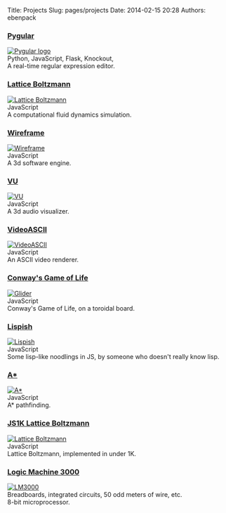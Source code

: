 Title: Projects
Slug: pages/projects
Date: 2014-02-15 20:28
Authors: ebenpack

<div class="project">
    <div class="title">
        <h3><a href="http://pygular.appspot.com/" target="_blank">Pygular</a></h3>
    </div>
    <div class="image">
        <a href="http://pygular.appspot.com/" target="_blank"><img src="{filename}/images/snout.png" alt="Pygular logo"></a>
    </div>
    <div class="languages">
        Python, JavaScript, Flask, Knockout,
    </div>
    <div class="summary">
        A real-time regular expression editor.
    </div>
</div>
<div class="project">
    <div class="title">
        <h3><a href="{filename}/pages/projects/lattice-boltzmann.markdown">Lattice Boltzmann</a></h3>
    </div>
    <div class="image">
        <a href="{filename}/pages/projects/lattice-boltzmann.markdown"><img src="{filename}/images/lattice-boltzmann.gif" alt="Lattice Boltzmann"></a>
    </div>
    <div class="languages">
        JavaScript 
    </div>
    <div class="summary">
        A computational fluid dynamics simulation.
    </div>
</div>
<div class="project">
    <div class="title">
        <h3><a href="{filename}/pages/projects/wireframe.markdown">Wireframe</a></h3>
    </div>
    <div class="image">
        <a href="{filename}/pages/projects/wireframe.markdown"><img src="{filename}/images/wireframe.gif" alt="Wireframe"></a>
    </div>
    <div class="languages">
        JavaScript 
    </div>
    <div class="summary">
        A 3d software engine.
    </div>
</div>
<div class="project">
    <div class="title">
        <h3><a href="{filename}/pages/projects/vu.markdown">VU</a></h3>
    </div>
    <div class="image">
        <a href="{filename}/pages/projects/vu.markdown"><img src="{filename}/images/vu.gif" alt="VU"></a>
    </div>
    <div class="languages">
        JavaScript 
    </div>
    <div class="summary">
        A 3d audio visualizer.
    </div>
</div>
<div class="project">
    <div class="title">
        <h3><a href="{filename}/pages/projects/videoascii.markdown">VideoASCII</a></h3>
    </div>
    <div class="image">
        <a href="{filename}/pages/projects/videoascii.markdown"><img src="{filename}/images/videoascii.gif" alt="VideoASCII"></a>
    </div>
    <div class="languages">
        JavaScript 
    </div>
    <div class="summary">
        An ASCII video renderer.
    </div>
</div>
<div class="project">
    <div class="title">
        <h3><a href="{filename}/pages/projects/game-of-life.markdown">Conway's Game of Life</a></h3>
    </div>
    <div class="image">
        <a href="{filename}/pages/projects/game-of-life.markdown"><img src="{filename}/images/game-of-life.png" alt="Glider"></a>
    </div>
    <div class="languages">
        JavaScript 
    </div>
    <div class="summary">
        Conway's Game of Life, on a toroidal board.
    </div>
</div>
<div class="project">
    <div class="title">
        <h3><a href="{filename}/pages/projects/lispish.markdown">Lispish</a></h3>
    </div>
    <div class="image">
        <a href="{filename}/pages/projects/lispish.markdown"><img src="{filename}/images/lispish.png" alt="Lispish"></a>
    </div>
    <div class="languages">
        JavaScript 
    </div>
    <div class="summary">
        Some lisp-like noodlings in JS, by someone who doesn't really know lisp.
    </div>
</div>
<div class="project">
    <div class="title">
        <h3><a href="{filename}/pages/projects/a-star.markdown">A*</a></h3>
    </div>
    <div class="image">
        <a href="{filename}/pages/projects/a-star.markdown"><img src="{filename}/images/astar.gif" alt="A*"></a>
    </div>
    <div class="languages">
        JavaScript 
    </div>
    <div class="summary">
        A* pathfinding.
    </div>
</div>
<div class="project">
    <div class="title">
        <h3><a href="{filename}/pages/projects/js1k.markdown">JS1K Lattice Boltzmann</a></h3>
    </div>
    <div class="image">
        <a href="{filename}/pages/projects/js1k.markdown"><img src="{filename}/images/js1k.gif" alt="Lattice Boltzmann"></a>
    </div>
    <div class="languages">
        JavaScript 
    </div>
    <div class="summary">
        Lattice Boltzmann, implemented in under 1K.
    </div>
</div>
<div class="project">
    <div class="title">
        <h3><a href="http://wiki.bennington.edu/LM3000" target="_blank">Logic Machine 3000</a></h3>
    </div>
    <div class="image">
        <a href="http://wiki.bennington.edu/LM3000" target="_blank"><img src="{filename}/images/LM3000.jpg" alt="LM3000"></a>
    </div>
    <div class="languages">
        Breadboards, integrated circuits, 50 odd meters of wire, etc.
    </div>
    <div class="summary">
        8-bit microprocessor.
    </div>
</div>
